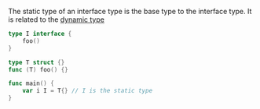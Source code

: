 The static type of an interface type is the base type to the interface type. It is related to the [dynamic type](/techstack/go/dynamic%20type.md)

```go
type I interface {
	foo()
}

type T struct {}
func (T) foo() {}

func main() {
	var i I = T{} // I is the static type
}
